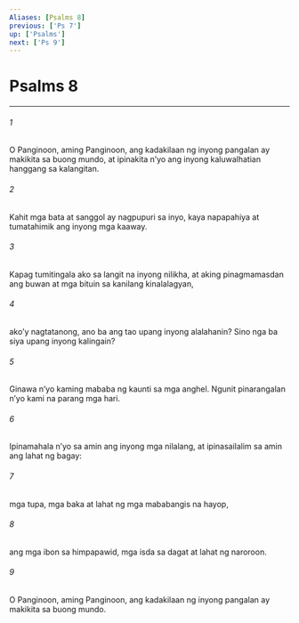 ```yaml
---
Aliases: [Psalms 8]
previous: ['Ps 7']
up: ['Psalms']
next: ['Ps 9']
---
```

# Psalms 8

***






















###### 1 










O Panginoon, aming Panginoon, ang kadakilaan ng inyong pangalan ay makikita sa buong mundo, at ipinakita nʼyo ang inyong kaluwalhatian hanggang sa kalangitan. 





















###### 2 










Kahit mga bata at sanggol ay nagpupuri sa inyo, kaya napapahiya at tumatahimik ang inyong mga kaaway. 





















###### 3 










Kapag tumitingala ako sa langit na inyong nilikha, at aking pinagmamasdan ang buwan at mga bituin sa kanilang kinalalagyan, 





















###### 4 










akoʼy nagtatanong, ano ba ang tao upang inyong alalahanin? Sino nga ba siya upang inyong kalingain? 





















###### 5 










Ginawa nʼyo kaming mababa ng kaunti sa mga anghel. Ngunit pinarangalan nʼyo kami na parang mga hari. 





















###### 6 










Ipinamahala nʼyo sa amin ang inyong mga nilalang, at ipinasailalim sa amin ang lahat ng bagay: 





















###### 7 










mga tupa, mga baka at lahat ng mga mababangis na hayop, 





















###### 8 










ang mga ibon sa himpapawid, mga isda sa dagat at lahat ng naroroon. 





















###### 9 










O Panginoon, aming Panginoon, ang kadakilaan ng inyong pangalan ay makikita sa buong mundo.
